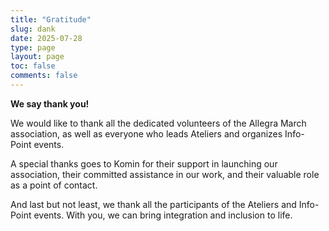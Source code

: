 ```yaml
---
title: "Gratitude"
slug: dank
date: 2025-07-28
type: page
layout: page
toc: false
comments: false
---
```


**We say thank you!**

We would like to thank all the dedicated volunteers of the Allegra March association, as well as everyone who leads Ateliers and organizes Info-Point events.

A special thanks goes to Komin for their support in launching our association, their committed assistance in our work, and their valuable role as a point of contact.

And last but not least, we thank all the participants of the Ateliers and Info-Point events. With you, we can bring integration and inclusion to life.

